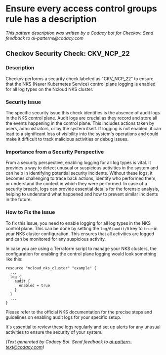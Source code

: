 # Ensure every access control groups rule has a description

_This pattern description was written by a Codacy bot for Checkov. Send feedback to ai-patterns@codacy.com_

## Checkov Security Check: CKV_NCP_22

### Description

Checkov performs a security check labeled as "CKV_NCP_22" to ensure that the NKS (Naver Kubernetes Service) control plane logging is enabled for all log types on the Ncloud NKS cluster.

### Security Issue

The specific security issue this check identifies is the absence of audit logs in the NKS control plane. Audit logs are crucial as they record and store all the events happening in the control plane. This includes actions taken by users, administrators, or by the system itself. If logging is not enabled, it can lead to a significant loss of visibility into the system's operations and could make it difficult to track malicious activities or debug issues.

### Importance from a Security Perspective

From a security perspective, enabling logging for all log types is vital. It provides a way to detect unusual or suspicious activities in the system and can help in identifying potential security incidents. Without these logs, it becomes challenging to trace back actions, identify who performed them, or understand the context in which they were performed. In case of a security breach, logs can provide essential details for the forensic analysis, helping to understand what happened and how to prevent similar incidents in the future. 

### How to Fix the Issue

To fix this issue, you need to enable logging for all log types in the NKS control plane. This can be done by setting the `log/0/audit/0` key to `true` in your NKS cluster configuration. This ensures that all activities are logged and can be monitored for any suspicious activity.

In case you are using a Terraform script to manage your NKS clusters, the configuration for enabling the control plane logging would look something like this:

```
resource "ncloud_nks_cluster" "example" {
  ...
  log {
    audit {
      enabled = true
    }
  }
  ...
}
```

Please refer to the official NKS documentation for the precise steps and guidelines on enabling audit logs for your specific setup.

It's essential to review these logs regularly and set up alerts for any unusual activities to ensure the security of your system.

_(Text generated by Codacy Bot. Send feedback to ai-pattern-text@codacy.com)_

